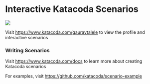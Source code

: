 # Interactive Katacoda Scenarios

[![](http://shields.katacoda.com/katacoda/gauravtalele/count.svg)](https://www.katacoda.com/gauravtalele "Get your profile on Katacoda.com")

Visit https://www.katacoda.com/gauravtalele to view the profile and interactive scenarios

### Writing Scenarios
Visit https://www.katacoda.com/docs to learn more about creating Katacoda scenarios

For examples, visit https://github.com/katacoda/scenario-example
